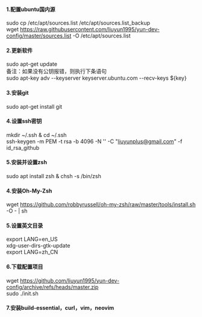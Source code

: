 #### 1.配置ubuntu国内源
sudo cp /etc/apt/sources.list /etc/apt/sources.list_backup  
wget https://raw.githubusercontent.com/liuyun1995/yun-dev-config/master/sources.list -O /etc/apt/sources.list

#### 2.更新软件
sudo apt-get update  
备注：如果没有公钥报错，则执行下条语句  
sudo apt-key adv --keyserver keyserver.ubuntu.com --recv-keys ${key}

#### 3.安装git
sudo apt-get install git

#### 4.设置ssh密钥
mkdir ~/.ssh & cd ~/.ssh  
ssh-keygen -m PEM -t rsa -b 4096 -N '' -C "liuyunplus@gmail.com" -f id_rsa_github

#### 5.安装并设置zsh
sudo apt install zsh & chsh -s /bin/zsh

#### 4.安装Oh-My-Zsh
wget https://github.com/robbyrussell/oh-my-zsh/raw/master/tools/install.sh -O - | sh

#### 5.设置英文目录
export LANG=en_US  
xdg-user-dirs-gtk-update  
export LANG=zh_CN

#### 6.下载配置项目
wget https://github.com/liuyun1995/yun-dev-config/archive/refs/heads/master.zip  
sudo ./init.sh

#### 7.安装build-essential，curl，vim，neovim
